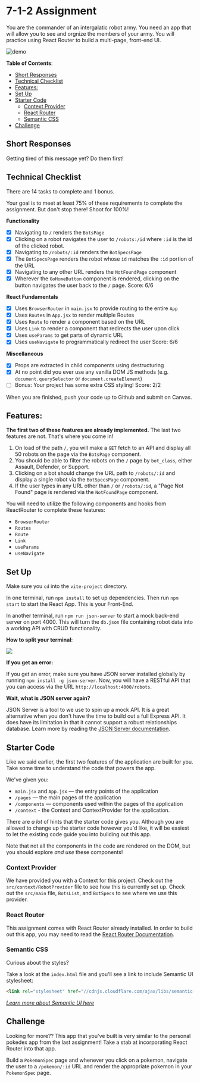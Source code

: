 # 7-1-2 Assignment

You are the commander of an intergalatic robot army. You need an app that will allow you to see and orgnize the members of your army. You will practice using React Router to build a multi-page, front-end UI.

![demo](./images/demo.gif)

**Table of Contents**:
- [Short Responses](#short-responses)
- [Technical Checklist](#technical-checklist)
- [Features:](#features)
- [Set Up](#set-up)
- [Starter Code](#starter-code)
  - [Context Provider](#context-provider)
  - [React Router](#react-router)
  - [Semantic CSS](#semantic-css)
- [Challenge](#challenge)

## Short Responses

Getting tired of this message yet? Do them first!

## Technical Checklist

There are 14 tasks to complete and 1 bonus.

Your goal is to meet at least 75% of these requirements to complete the assignment. But don't stop there! Shoot for 100%!

**Functionality**
- [x] Navigating to `/` renders the `BotsPage`
- [x] Clicking on a robot navigates the user to `/robots:/id` where `:id` is the id of the clicked robot.
- [x] Navigating to `/robots/:id` renders the `BotSpecsPage`
- [x] The `BotSpecsPage` renders the robot whose `id` matches the `:id` portion of the URL
- [x] Navigating to any other URL renders the `NotFoundPage` component
- [x] Wherever the `GoHomeButton` component is rendered, clicking on the button navigates the user back to the `/` page.
Score: 6/6

**React Fundamentals**
- [x] Uses `BrowserRouter` in `main.jsx` to provide routing to the entire `App`
- [x] Uses `Routes` in `App.jsx` to render multiple Routes
- [x] Uses `Route` to render a component based on the URL
- [x] Uses `Link` to render a component that redirects the user upon click
- [x] Uses `useParams` to get parts of dynamic URL
- [x] Uses `useNavigate` to programmatically redirect the user
Score: 6/6

**Miscellaneous**
- [x] Props are extracted in child components using destructuring
- [x] At no point did you ever use any vanilla DOM JS methods (e.g. `document.querySelector` or `document.createElement`)
- [ ] Bonus: Your project has some extra CSS styling!
Score: 2/2

When you are finished, push your code up to Github and submit on Canvas.

## Features:

**The first two of these features are already implemented.** The last two features are not. That's where you come in! 

1. On load of the path `/`, you will make a `GET` fetch to an API and display all 50 robots on the page via the `BotsPage` component.
2. You should be able to filter the robots on the `/` page by `bot_class`, either Assault, Defender, or Support.
3. Clicking on a bot should change the URL path to `/robots/:id` and display a single robot via the `BotSpecsPage` component.
4. If the user types in any URL other than `/` or `/robots/:id`, a "Page Not Found" page is rendered via the `NotFoundPage` component.

You will need to utilize the following components and hooks from ReactRouter to complete these features:
- `BrowserRouter`
- `Routes`
- `Route`
- `Link`
- `useParams`
- `useNavigate`

## Set Up

Make sure you `cd` into the `vite-project` directory.

In one terminal, run `npm install` to set up dependencies. Then run `npm start` to start the React App. This is your Front-End.

In another terminal, run `npm run json-server` to start a mock back-end server on port 4000. This will turn the `db.json` file containing robot data into a working API with CRUD functionality.

**How to split your terminal**:

![](./images/split-terminal.gif)

**If you get an error:**

If you get an error, make sure you have JSON server installed globally by running `npm install -g json-server`. Now, you will have a RESTful API that you can access via the URL `http://localhost:4000/robots`.

**Wait, what is JSON server again?**

JSON Server is a tool to we use to spin up a mock API. It is a great alternative when you don't have the time to build out a full Express API. It does have its limitation in that it cannot support a robust relationships database. Learn more by reading the [JSON Server documentation](https://github.com/typicode/json-server#getting-started).

## Starter Code

Like we said earlier, the first two features of the application are built for you. Take some time to understand the code that powers the app.

We've given you:
- `main.jsx` and `App.jsx` — the entry points of the application
- `/pages` — the main pages of the application
- `/components` — components used within the pages of the application
- `/context` - the Context and ContextProvider for the application.

There are _a lot_ of hints that the starter code gives you. Although you are allowed to change up the starter code however you'd like, it will be easiest to let the existing code guide you into building out this app.

Note that not all the components in the code are rendered on the DOM, but you should explore _and use_ these components!

### Context Provider

We have provided you with a Context for this project. Check out the `src/context/RobotProvider` file to see how this is currently set up. Check out the `src/main` file, `BotsList`, and `BotSpecs` to see where we use this provider.

### React Router

This assignment comes with React Router already installed. In order to build out this app, you may need to read the [React Router Documentation](https://reactrouter.com/web/guides/quick-start).

### Semantic CSS

Curious about the styles?

Take a look at the `index.html` file and you'll see a link to include Semantic UI stylesheet:

```html
<link rel="stylesheet" href="//cdnjs.cloudflare.com/ajax/libs/semantic-ui/2.2.12/semantic.min.css"></link>
```

_[Learn more about Semantic UI here](https://semantic-ui.com/)_

## Challenge

Looking for more?? This app that you've built is very similar to the personal pokedex app from the last assignment! Take a stab at incorporating React Router into that app. 

Build a `PokemonSpec` page and whenever you click on a pokemon, navigate the user to a `/pokemon/:id` URL and render the appropriate pokemon in your `PokemonSpec` page.
